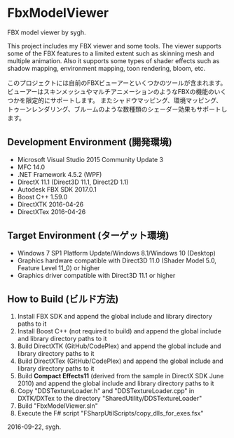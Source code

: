 ﻿# FbxModelViewer
FBX model viewer by sygh.

This project includes my FBX viewer and some tools.
The viewer supports some of the FBX features to a limited extent such as skinning mesh and multiple animation.
Also it supports some types of shader effects such as shadow mapping, environment mapping, toon rendering, bloom, etc.

このプロジェクトには自前のFBXビューアーといくつかのツールが含まれます。
ビューアーはスキンメッシュやマルチアニメーションのようなFBXの機能のいくつかを限定的にサポートします。
またシャドウマッピング、環境マッピング、トゥーンレンダリング、ブルームのような数種類のシェーダー効果もサポートします。

## Development Environment (開発環境)
* Microsoft Visual Studio 2015 Community Update 3
* MFC 14.0
* .NET Framework 4.5.2 (WPF)
* DirectX 11.1 (Direct3D 11.1, Direct2D 1.1)
* Autodesk FBX SDK 2017.0.1
* Boost C++ 1.59.0
* DirectXTK 2016-04-26
* DirectXTex 2016-04-26

## Target Environment (ターゲット環境)
* Windows 7 SP1 Platform Update/Windows 8.1/Windows 10 (Desktop)
* Graphics hardware compatible with Direct3D 11.0 (Shader Model 5.0, Feature Level 11_0) or higher
* Graphics driver compatible with Direct3D 11.1 or higher

## How to Build (ビルド方法)
1. Install FBX SDK and append the global include and library directory paths to it
1. Install Boost C++ (not required to build) and append the global include and library directory paths to it
1. Build DirectXTK (GitHub/CodePlex) and append the global include and library directory paths to it
1. Build DirectXTex (GitHub/CodePlex) and append the global include and library directory paths to it
1. Build **Compact Effects11** (derived from the sample in DirectX SDK June 2010) and append the global include and library directory paths to it
1. Copy "DDSTextureLoader.h" and "DDSTextureLoader.cpp" in DXTK/DXTex to the directory "SharedUtility/DDSTextureLoader"
1. Build "FbxModelViewer.sln"
1. Execute the F# script "FSharpUtilScripts/copy_dlls_for_exes.fsx"

2016-09-22, sygh.
